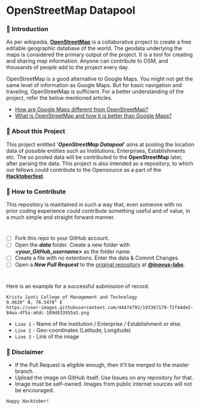 # OpenStreetMap Datapool

### 🌟 Introduction
As per wikipedia, [**OpenStreetMap**](https://www.openstreetmap.org/) is a collaborative project to create a free editable geographic database of the world. The geodata underlying the maps is considered the primary output of the project. It is a tool for creating and sharing map information. Anyone can contribute to OSM, and thousands of people add to the project every day.

OpenStreetMap is a good alternative to Google Maps. You might not get the same level of information as Google Maps. But for basic navigation and traveling, OpenStreetMap is sufficient. For a better understanding of the project, refer the below mentioned articles.

- [How are Google Maps different from OpenStreetMap?](https://medium.com/@thegeospatialnews/how-are-google-maps-different-from-openstreetmap-bc65f704cdab)
- [What is OpenStreetMap and how it is better than Google Maps?](https://www.geoapify.com/what-is-openstreetmap-and-how-it-is-better-than-google-maps)


### 🌟 About this Project
This project entitled '***OpenStreetMap Datapool***' aims at pooling the location data of possible entities such as Institutions, Enterprises, Establishments etc. The so pooled data will be contributed to the **OpenStreetMap** later, after parsing the data. This project is also intended as a repository, to which our fellows could contribute to the Opensource as a part of the [**Hacktoberfest**](https://hacktoberfest.com/).


### 🌟 How to Contribute
This repository is maintained in such a way that, even someone with no prior coding experience could contribute something useful and of value, in a much simple and straight forward manner.
#
- [ ] Fork this repo to your GitHub account.
- [ ] Open the ***data*** folder. Create a new folder with ***<your_GitHub_username>*** as the folder name.
- [ ] Create a file with no extentions. Enter the data & Commit Changes.
- [ ] Open a ***New Pull Request*** to the [original repository](https://github.com/inovus-labs/osm-datapool) at [**@inovus-labs**](https://github.com/inovus-labs).
#

Here is an example for a successful submission of record.

```
Kristu Jyoti College of Management and Technology
9.4620° N, 76.5478° E
https://user-images.githubusercontent.com/44474792/193367179-f2f44de5-84ea-4f5a-a6dc-189d833955a5.png
```

- `Line 1` - Name of the Institution / Enterprise / Establishment or else.
- `Line 2` - Geo-coordinates (Latitude, Longitude)
- `Line 3` - Link of the image


### 🌟 Disclaimer
- If the Pull Request is eligible enough, then it'll be merged to the master branch.
- Upload the image on GitHub itself. Use Issues on any repository for that.
- Image must be self-owned. Images from public internet sources will not be encouraged.

`Happy Hacktober!`
